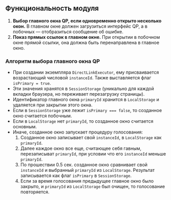 ## Функциональность модуля
1. __Выбор главного окна QP, если одновременно открыто несколько окон.__
   В главном окне должен загрузиться интерфейс QP, а в побочных — отобразиться
   сообщение об ошибке.
2. __Показ прямых ссылок в главном окне.__ При открытии в побочном окне прямой
   ссылки, она должна быть перенаправлена в главное окно.

### Алгоритм выбора главного окна QP
* При создании экземпляра `DirectLinkExecutor`, ему присваивается возрастающий
  числовой `instanceId`. Также выставляется флаг `isPrimary = true`.
* Эти значения хранятся в `SessionStorage` (уникально для каждой вкладки браузера,
  но переживает перезагрузку страницы).
* Идентификатор главного окна `primaryId` хранится в `LocalStorage` и удаляется
  при закрытии этого окна.
* Если в `SessionStorage` уже лежит `isPrimary === false`, то созданное окно
  считается побочным.
* Если в `LocalStorage` нет `primaryId`, то созданное окно считается основным.
* Иначе, созданное окно запускает процедуру голосования:
  1. Созданное окно записывает свой `instanceId`, в `LocalStorage` как `primaryId`.
  2. Далее каждое окно все еще, считающее себя гавным, перезаписыват `primaryId`,
     при условии что его `instanceId` меньше `primaryId`.
  3. По прошествии 0.5 сек. созданное окно сравнивает свой `instanceId` и
     выбранный `primaryId` из `LocalStorage`. Результат записывается как флаг
     `isPrimary` в `SessionStorage`.
  4. Если за время голосования предыдущее главное окно было закрыто, и
     `primaryId` из `LocalStorage` был очищен, то голосование повторяется.
